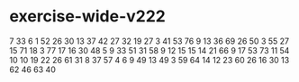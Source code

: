 # exercise-wide-v222
7
33
6
1
52
26
30
13
37
42
27
32
19
27
3
41
53
76
9
13
36
69
26
50
3
55
27
15
71
18
3
77
17
16
30
48
5
9
33
51
31
58
9
12
15
15
14
21
66
9
17
53
73
11
54
10
10
19
22
26
61
31
8
37
57
4
6
9
49
13
49
3
59
64
14
12
23
60
26
16
30
13
62
46
63
40
